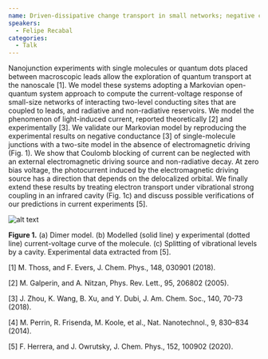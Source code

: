 ```yaml
---
name: Driven-dissipative change transport in small networks; negative conductance and light-induced currents
speakers:
  - Felipe Recabal
categories:
  - Talk
---
```


Nanojunction experiments with single molecules or quantum dots placed between macroscopic leads allow the exploration of quantum transport at the nanoscale [1]. We model these systems adopting a Markovian open-quantum system approach to compute the current-voltage response of small-size networks of interacting two-level conducting sites that are coupled to leads, and radiative and non-radiative reservoirs. We model the phenomenon of light-induced current, reported theoretically [2] and experimentally [3]. We validate our Markovian model by reproducing the experimental results on negative conductance [3] of single-molecule junctions with a two-site model in the absence of electromagnetic driving (Fig. 1). We show that Coulomb blocking of current can be neglected with an external electromagnetic driving source and non-radiative decay. At zero bias voltage, the photocurrent induced by the electromagnetic driving source has a direction that depends on the delocalized orbital. We finally extend these results by treating electron transport under vibrational strong coupling in an infrared cavity (Fig. 1c) and discuss possible verifications of our predictions in current experiments [5].

![alt text](../../assets/speakers_figures/felipeRecabal.png)

**Figure 1.** (a) Dimer model. (b) Modelled (solid line) y experimental (dotted line) current-voltage curve of the molecule. (c) Splitting of vibrational levels by a cavity. Experimental data extracted from [5].

[1] M. Thoss, and F. Evers, J. Chem. Phys., 148, 030901 (2018).

[2] M. Galperin, and A. Nitzan, Phys. Rev. Lett., 95, 206802 (2005).

[3] J. Zhou, K. Wang, B. Xu, and Y. Dubi, J. Am. Chem. Soc., 140, 70-73 (2018).

[4] M. Perrin, R. Frisenda, M. Koole, et al., Nat. Nanotechnol., 9, 830–834 (2014).

[5] F. Herrera, and J. Owrutsky, J. Chem. Phys., 152, 100902 (2020).
